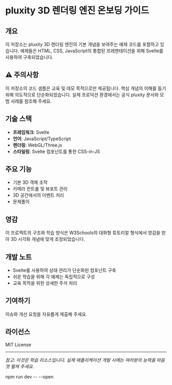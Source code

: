 # pluxity 3D 렌더링 엔진 온보딩 가이드

## 개요
  이 저장소는 pluxity 3D 렌더링 엔진의 기본 개념을 보여주는 예제 코드를 포함하고 있습니다. 예제들은 HTML, CSS, JavaScript의 통합된 프레젠테이션을 위해 Svelte를 사용하여 구축되었습니다.
  
  ## ⚠️ 주의사항
  이 저장소의 코드 샘플은 교육 및 데모 목적으로만 제공됩니다. 핵심 개념의 이해를 돕기 위해 의도적으로 단순화되었습니다. 실제 프로덕션 환경에서는 공식 pluxity 문서와 모범 사례를 참조해 주세요.

## 기술 스택
- **프레임워크**: Svelte
- **언어**: JavaScript/TypeScript
- **렌더링**: WebGL/Three.js
- **스타일링**: Svelte 컴포넌트를 통한 CSS-in-JS

## 주요 기능
- 기본 3D 객체 조작
- 카메라 컨트롤 및 뷰포트 관리
- 3D 공간에서의 이벤트 처리
- 문제풀이

## 영감
  이 프로젝트의 구조와 학습 방식은 W3Schools의 대화형 튜토리얼 형식에서 영감을 받아 3D 시각화 개념에 맞게 조정되었습니다.

## 개발 노트
- Svelte를 사용하여 상태 관리가 단순화된 컴포넌트 구축
- 쉬운 학습을 위해 각 예제는 독립적으로 구성
- 교육 목적을 위한 상세한 주석 처리

## 기여하기
  이슈와 개선 요청을 자유롭게 제출해 주세요.
  
  ## 라이선스
  MIT License

---

*참고: 이것은 학습 리소스입니다. 실제 애플리케이션 개발 시에는 여러분의 능력을 마음껏 펼쳐 주세요.*
  
  npm run dev -- --open
